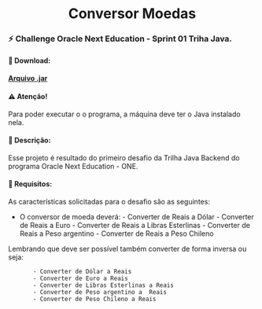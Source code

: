 <h1 align="center">Conversor Moedas</h1>

### :zap: Challenge Oracle Next Education - Sprint 01 Triha Java.

#### :sparkler: Download:

#### [Arquivo .jar](https://itariss.github.io/challenge-one-ecommerce/)

#### :warning: Atenção!

Para poder executar o o programa, a máquina deve ter o Java instalado nela.

#### :scroll: Descrição:

Esse projeto é resultado do primeiro desafio da Trilha Java Backend do programa Oracle Next Education - ONE.   

#### :dart: Requisitos:

As características solicitadas para o desafio são as seguintes:

- O conversor de moeda deverá:
           - Converter de Reais a Dólar
           - Converter de Reais a Euro
           - Converter de Reais a Libras Esterlinas
           - Converter de Reais a Peso argentino
           - Converter de Reais a Peso Chileno

Lembrando que deve ser possível também converter de forma inversa ou seja:
 
           - Converter de Dólar a Reais
           - Converter de Euro a Reais
           - Converter de Libras Esterlinas a Reais
           - Converter de Peso argentino a  Reais
           - Converter de Peso Chileno a Reais


